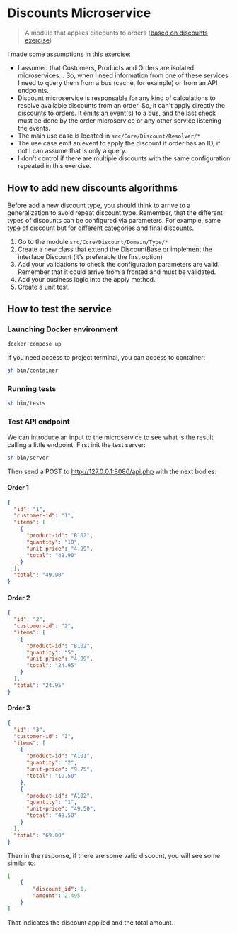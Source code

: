 # Discounts Microservice
> A module that applies discounts to orders ([based on discounts exercise](./1-discounts.md))

I made some assumptions in this exercise:
- I assumed that Customers, Products and Orders are isolated microservices... So, when I need information from one
of these services I need to query them from a bus (cache, for example) or from an API endpoints.
- Discount microservice is responsable for any kind of calculations to resolve available  discounts from an order. So, 
it can't apply directly the discounts to orders. It emits an event(s) to a bus, and the last check must be done by the 
order microservice or any other service listening the events.
- The main use case is located in ```src/Core/Discount/Resolver/*```
- The use case emit an event to apply the discount if order has an ID, if not I can assume that is only a query.
- I don't control if there are multiple discounts with the same configuration repeated in this exercise.

## How to add new discounts algorithms
Before add a new discount type, you should think to arrive to a generalization to avoid repeat discount type. Remember,
that the different types of discounts can be configured via parameters. For example, same type of discount but for different
categories and final discounts.

1. Go to the module ```src/Core/Discount/Domain/Type/*```
2. Create a new class that extend the DiscountBase or implement the interface Discount (it's preferable the first option)
3. Add your validations to check the configuration parameters are valid. Remember that it could arrive from a fronted and must be validated.
4. Add your business logic into the apply method.
5. Create a unit test.

## How to test the service
### Launching Docker environment
```bash
docker compose up
```
If you need access to project terminal, you can access to container:
```bash
sh bin/container
```
### Running tests
```bash
sh bin/tests
```

### Test API endpoint
We can introduce an input to the microservice to see what is the result calling a little endpoint. First init the 
test server:
```bash
sh bin/server
```

Then send a POST to http://127.0.0.1:8080/api.php with the next bodies:

#### Order 1
````json
{
  "id": "1",
  "customer-id": "1",
  "items": [
    {
      "product-id": "B102",
      "quantity": "10",
      "unit-price": "4.99",
      "total": "49.90"
    }
  ],
  "total": "49.90"
}
````

#### Order 2
```json
{
  "id": "2",
  "customer-id": "2",
  "items": [
    {
      "product-id": "B102",
      "quantity": "5",
      "unit-price": "4.99",
      "total": "24.95"
    }
  ],
  "total": "24.95"
}
```

#### Order 3
```json
{
  "id": "3",
  "customer-id": "3",
  "items": [
    {
      "product-id": "A101",
      "quantity": "2",
      "unit-price": "9.75",
      "total": "19.50"
    },
    {
      "product-id": "A102",
      "quantity": "1",
      "unit-price": "49.50",
      "total": "49.50"
    }
  ],
  "total": "69.00"
}
```

Then in the response, if there are some valid discount, you will see some similar to:

```json
[
    {
        "discount_id": 1,
        "amount": 2.495
    }
]
```

That indicates the discount applied and the total amount.
